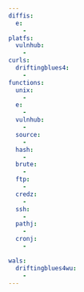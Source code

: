 ```yaml
---
diffis:
  e:
    -
platfs:
  vulnhub:
    -
curls:
  driftingblues4:
    -
functions:
  unix:
    -
  e:
    -
  vulnhub:
    -
  source:
    -
  hash:
    -
  brute:
    -
  ftp:
    -
  credz:
    -
  ssh:
    -
  pathj:
    -
  cronj:
    -

wals:
  driftingblues4wu:
    -
---
```

